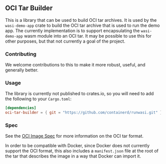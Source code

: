 ## OCI Tar Builder

This is a library that can be used to build OCI tar archives. It is used by the `wasi-demo-app` crate to build the OCI tar archive that is used to run the demo app.
The currently implementation is to support encapsulating the `wasi-demo-app` wasm module into an OCI tar. It may be possible to use this for other purposes, but that not currently a goal of the project.

### Contributing

We welcome contributions to this to make it more robust, useful, and generally better.

### Usage

The library is currently not published to crates.io, so you will need to add the following to your `Cargo.toml`:

```toml
[dependencies]
oci-tar-builder = { git = "https://github.com/containerd/runwasi.git" }
```

### Spec

See the [OCI Image Spec](https://github.com/opencontainers/image-spec/blob/bc9c4bd/image-layout.md) for more information on the OCI tar format.

In order to be compatible with Docker, since Docker does not currently support the OCI format, this also includes a `manifest.json` file at the root of the tar that describes the image in a way that Docker can import it.